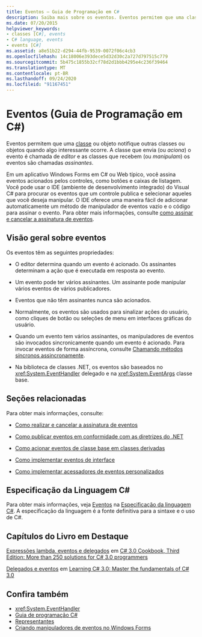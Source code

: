 ```yaml
---
title: Eventos – Guia de Programação em C#
description: Saiba mais sobre os eventos. Eventos permitem que uma classe ou objeto notifique outras classes ou objetos quando algo interessante ocorrer.
ms.date: 07/20/2015
helpviewer_keywords:
- classes [C#], events
- C# language, events
- events [C#]
ms.assetid: a8e51b22-d294-44fb-9539-0072f06c4cb3
ms.openlocfilehash: 14c18006e393dece5d32d30c2a727d797515c779
ms.sourcegitcommit: 5b475c1855b32cf78d2d1bbb4295e4c236f39464
ms.translationtype: MT
ms.contentlocale: pt-BR
ms.lasthandoff: 09/24/2020
ms.locfileid: "91167451"
---
```

# <a name="events-c-programming-guide"></a>Eventos (Guia de Programação em C#)

Eventos permitem que uma [classe](../../language-reference/keywords/class.md) ou objeto notifique outras classes ou objetos quando algo interessante ocorre. A classe que envia (ou *aciona*) o evento é chamada de *editor* e as classes que recebem (ou *manipulam*) os eventos são chamadas *assinantes*.  
  
Em um aplicativo Windows Forms em C# ou Web típico, você assina eventos acionados pelos controles, como botões e caixas de listagem. Você pode usar o IDE (ambiente de desenvolvimento integrado) do Visual C# para procurar os eventos que um controle publica e selecionar aqueles que você deseja manipular. O IDE oferece uma maneira fácil de adicionar automaticamente um método de manipulador de eventos vazio e o código para assinar o evento. Para obter mais informações, consulte [como assinar e cancelar a assinatura de eventos](./how-to-subscribe-to-and-unsubscribe-from-events.md).
  
## <a name="events-overview"></a>Visão geral sobre eventos  

 Os eventos têm as seguintes propriedades:  
  
- O editor determina quando um evento é acionado. Os assinantes determinam a ação que é executada em resposta ao evento.  
  
- Um evento pode ter vários assinantes. Um assinante pode manipular vários eventos de vários publicadores.  
  
- Eventos que não têm assinantes nunca são acionados.  
  
- Normalmente, os eventos são usados para sinalizar ações do usuário, como cliques de botão ou seleções de menu em interfaces gráficas do usuário.  
  
- Quando um evento tem vários assinantes, os manipuladores de eventos são invocados sincronicamente quando um evento é acionado. Para invocar eventos de forma assíncrona, consulte [Chamando métodos síncronos assincronamente](../../../standard/asynchronous-programming-patterns/calling-synchronous-methods-asynchronously.md).  
  
- Na biblioteca de classes .NET, os eventos são baseados no <xref:System.EventHandler> delegado e na <xref:System.EventArgs> classe base.  
  
## <a name="related-sections"></a>Seções relacionadas  

 Para obter mais informações, consulte:  
  
- [Como realizar e cancelar a assinatura de eventos](./how-to-subscribe-to-and-unsubscribe-from-events.md)

- [Como publicar eventos em conformidade com as diretrizes do .NET](./how-to-publish-events-that-conform-to-net-framework-guidelines.md)

- [Como acionar eventos de classe base em classes derivadas](./how-to-raise-base-class-events-in-derived-classes.md)

- [Como implementar eventos de interface](./how-to-implement-interface-events.md)

- [Como implementar acessadores de eventos personalizados](./how-to-implement-custom-event-accessors.md)

## <a name="c-language-specification"></a>Especificação da Linguagem C#  

Para obter mais informações, veja [Eventos](~/_csharplang/spec/classes.md#events) na [Especificação da linguagem C#](/dotnet/csharp/language-reference/language-specification/introduction). A especificação da linguagem é a fonte definitiva para a sintaxe e o uso de C#.
  
## <a name="featured-book-chapters"></a>Capítulos do Livro em Destaque  

 [Expressões lambda, eventos e delegados](/previous-versions/visualstudio/visual-studio-2008/ff518994(v=orm.10)) em [C# 3.0 Cookbook, Third Edition: More than 250 solutions for C# 3.0 programmers](/previous-versions/visualstudio/visual-studio-2008/ff518995(v=orm.10))  
  
 [Delegados e eventos](/previous-versions/visualstudio/visual-studio-2008/ff652490(v=orm.10)) em [Learning C# 3.0: Master the fundamentals of C# 3.0](/previous-versions/visualstudio/visual-studio-2008/ff652493(v=orm.10))  
  
## <a name="see-also"></a>Confira também

- <xref:System.EventHandler>
- [Guia de programação C#](../index.md)
- [Representantes](../delegates/index.md)
- [Criando manipuladores de eventos no Windows Forms](/dotnet/desktop/winforms/creating-event-handlers-in-windows-forms)

